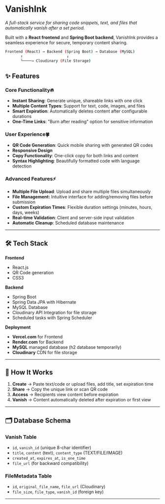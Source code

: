 # VanishInk 

_A full-stack service for sharing code snippets, text, and files that automatically vanish after a set period._

Built with a **React frontend** and **Spring Boot backend**, VanishInk provides a seamless experience for secure, temporary content sharing.

```bash
Frontend (React) → Backend (Spring Boot) → Database (MySQL)
       ↑                    ↓
       └────→ Cloudinary (File Storage)
``` 
## ✨ Features  

### Core Functionality🔥
- **Instant Sharing**: Generate unique, shareable links with one click
- **Multiple Content Types**: Support for text, code, images, and files
- **Smart Expiration**: Automatically deletes content after configurable durations
- **One-Time Links**: "Burn after reading" option for sensitive information

### User Experience🍀
- **QR Code Generation**: Quick mobile sharing with generated QR codes
- **Responsive Design**
- **Copy Functionality**: One-click copy for both links and content
- **Syntax Highlighting**: Beautifully formatted code with language detection

### Advanced Features⚡ 
- **Multiple File Upload**: Upload and share multiple files simultaneously
- **File Management:** Intuitive interface for adding/removing files before submission
- **Custom Expiration Times**: Flexible duration settings (minutes, hours, days, weeks)
- **Real-time Validation**: Client and server-side input validation
- **Automatic Cleanup**: Scheduled database maintenance

---

## 🛠️ Tech Stack  

**Frontend**  
- React.js 
- QR Code generation
- CSS3 

**Backend**  
- Spring Boot
- Spring Data JPA with Hibernate
- MySQL Database
- Cloudinary API Integration for file storage
- Scheduled tasks with Spring Scheduler

**Deployment**
- **Vercel.com** for Frontend
- **Render.com** for Backend
- **MySQL** managed database (h2 database temporarily)
- **Cloudinary** CDN for file storage

---

## 🚀 How It Works  

1. **Create** → Paste text/code or upload files, add title, set expiration time
2. **Share** → Copy the unique link or scan QR code
3. **Access** → Recipients view content before expiration
4. **Vanish** → Content automatically deleted after expiration or first view

---
<!--
## 📋 API Endpoints  

### **POST** `/api/vanish`
Creates a new vanish with optional files
- **Parameters**: `title`, `content`, `expiryTime`, `isOneTime`, `file[]` (multipart)
- **Response**: `{ "url": "unique-id" }`

### **GET** `/api/vanish/{vanishId}`
Retrieves a vanish by its unique ID
- **Response**: Vanish object with content or file metadata

### **Scheduled** `cleanupExpiredVanishes()`
Runs daily at 2 AM to remove expired content
-->


## 🗂️ Database Schema

### Vanish Table
- `id`, `vanish_id` (unique 8-char identifier)
- `title`, `content` (text), `content_type` (TEXT/FILE/IMAGE)
- `created_at`, `expires_at`, `is_one_time`
- `file_url` (for backward compatibility)

### FileMetadata Table  
- `id`, `original_file_name`, `file_url` (Cloudinary)
- `file_size`, `file_type`, `vanish_id` (foreign key)

---

<!-- 
MY SECURITY NOTES: 

- Database credentials should never be committed to version control - Cloudinary API secrets must be kept confidential - Always use HTTPS in production environments - Consider implementing rate limiting for production use DEPLOYMENT SECRETS: - SPRING_DATASOURCE_USERNAME=vanisink_user - SPRING_DATASOURCE_PASSWORD=complex_password_123 - CLOUDINARY_CLOUD_NAME=your_cloud_name - CLOUDINARY_API_KEY=123456789012345 - CLOUDINARY_API_SECRET=secret_key_abcdefg 

SCHEDULED TASK: - cleanupExpiredVanishes() runs daily at 2 AM ITC 
                - Removes both database records and Cloudinary files 
                - Maintains database performance and reduces storage costs 
                
-->
